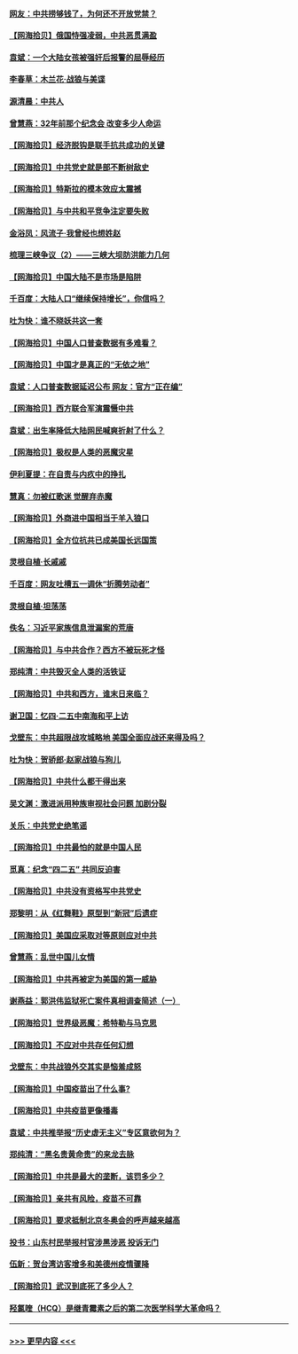 #### [网友：中共捞够钱了，为何还不开放党禁？](../pages/nsc993/n12938952.md?t=05112351) 
#### [【网海拾贝】俄国恃强凌弱，中共恶贯满盈](../pages/nsc993/n12936626.md?t=05112351) 
#### [袁斌：一个大陆女孩被强奸后报警的屈辱经历](../pages/nsc993/n12936547.md?t=05112351) 
#### [李春草：木兰花·战狼与美谍](../pages/nsc993/n12935995.md?t=05112351) 
#### [源清晨：中共人](../pages/nsc993/n12935589.md?t=05112351) 
#### [曾慧燕：32年前那个纪念会 改变多少人命运](../pages/nsc993/n12934233.md?t=05112351) 
#### [【网海拾贝】经济脱钩是联手抗共成功的关键](../pages/nsc993/n12934176.md?t=05112351) 
#### [【网海拾贝】中共党史就是部不断树敌史](../pages/nsc993/n12932844.md?t=05112351) 
#### [【网海拾贝】特斯拉的模本效应太震撼](../pages/nsc993/n12925626.md?t=05112351) 
#### [【网海拾贝】与中共和平竞争注定要失败](../pages/nsc993/n12923326.md?t=05112351) 
#### [金浴凤：风流子‧我曾经也想姓赵](../pages/nsc993/n12920911.md?t=05112351) 
#### [梳理三峡争议（2）——三峡大坝防洪能力几何](../pages/nsc993/n12920173.md?t=05112351) 
#### [【网海拾贝】中国大陆不是市场是陷阱](../pages/nsc993/n12920143.md?t=05112351) 
#### [千百度：大陆人口“继续保持增长”，你信吗？](../pages/nsc993/n12918946.md?t=05112351) 
#### [吐为快：谁不晓妖共这一套](../pages/nsc993/n12918941.md?t=05112351) 
#### [【网海拾贝】中国人口普查数据有多难看？](../pages/nsc993/n12917822.md?t=05112351) 
#### [【网海拾贝】中国才是真正的“无依之地”](../pages/nsc993/n12915845.md?t=05112351) 
#### [袁斌：人口普查数据延迟公布 网友：官方“正在编”](../pages/nsc993/n12915748.md?t=05112351) 
#### [【网海拾贝】西方联合军演震慑中共](../pages/nsc993/n12913466.md?t=05112351) 
#### [袁斌：出生率降低大陆网民喊爽折射了什么？](../pages/nsc993/n12913365.md?t=05112351) 
#### [【网海拾贝】极权是人类的恶魔灾星](../pages/nsc993/n12910697.md?t=05112351) 
#### [伊利夏提：在自责与内疚中的挣扎](../pages/nsc993/n12910493.md?t=05112351) 
#### [慧真：勿被红歌迷 觉醒弃赤魔](../pages/nsc993/n12910485.md?t=05112351) 
#### [【网海拾贝】外商进中国相当于羊入狼口](../pages/nsc993/n12908274.md?t=05112351) 
#### [【网海拾贝】全方位抗共已成美国长远国策](../pages/nsc993/n12906878.md?t=05112351) 
#### [灵根自植‧长戚戚](../pages/nsc993/n12905585.md?t=05112351) 
#### [千百度：网友吐槽五一调休“折腾劳动者”](../pages/nsc993/n12905934.md?t=05112351) 
#### [灵根自植‧坦荡荡](../pages/nsc993/n12905562.md?t=05112351) 
#### [佚名：习近平家族信息泄漏案的荒唐](../pages/nsc993/n12904705.md?t=05112351) 
#### [【网海拾贝】与中共合作？西方不被玩死才怪](../pages/nsc993/n12903873.md?t=05112351) 
#### [郑纯清：中共毁灭全人类的活铁证](../pages/nsc993/n12903785.md?t=05112351) 
#### [【网海拾贝】中共和西方，谁末日来临？](../pages/nsc993/n12903482.md?t=05112351) 
#### [谢卫国：忆四‧二五中南海和平上访](../pages/nsc993/n12902192.md?t=05112351) 
#### [戈壁东：中共超限战攻城略地 美国全面应战还来得及吗？](../pages/nsc993/n12902297.md?t=05112351) 
#### [吐为快：贺骄郎‧赵家战狼与狗儿](../pages/nsc993/n12902280.md?t=05112351) 
#### [【网海拾贝】中共什么都干得出来](../pages/nsc993/n12897500.md?t=05112351) 
#### [吴文渊：激进派用种族审视社会问题 加剧分裂](../pages/nsc993/n12893881.md?t=05112351) 
#### [关乐：中共党史绝笔谣](../pages/nsc993/n12897270.md?t=05112351) 
#### [【网海拾贝】中共最怕的就是中国人民](../pages/nsc993/n12894705.md?t=05112351) 
#### [觅真：纪念“四二五” 共同反迫害](../pages/nsc993/n12894553.md?t=05112351) 
#### [【网海拾贝】中共没有资格写中共党史](../pages/nsc993/n12892231.md?t=05112351) 
#### [郑黎明：从《红舞鞋》原型到“新冠”后遗症](../pages/nsc993/n12890469.md?t=05112351) 
#### [【网海拾贝】美国应采取对等原则应对中共](../pages/nsc993/n12889176.md?t=05112351) 
#### [曾慧燕：乱世中国儿女情](../pages/nsc993/n12887931.md?t=05112351) 
#### [【网海拾贝】中共再被定为美国的第一威胁](../pages/nsc993/n12887580.md?t=05112351) 
#### [谢燕益：郭洪伟监狱死亡案件真相调查简述（一）](../pages/nsc993/n12885648.md?t=05112351) 
#### [【网海拾贝】世界级恶魔：希特勒与马克思](../pages/nsc993/n12884062.md?t=05112351) 
#### [【网海拾贝】不应对中共存任何幻想](../pages/nsc993/n12881460.md?t=05112351) 
#### [戈壁东：中共战狼外交其实是恼羞成怒](../pages/nsc993/n12880392.md?t=05112351) 
#### [【网海拾贝】中国疫苗出了什么事?](../pages/nsc993/n12879124.md?t=05112351) 
#### [【网海拾贝】中共疫苗更像播毒](../pages/nsc993/n12876631.md?t=05112351) 
#### [袁斌：中共推举报“历史虚无主义”专区意欲何为？](../pages/nsc993/n12876530.md?t=05112351) 
#### [郑纯清：“黑名贵黄命贵”的来龙去脉](../pages/nsc993/n12875589.md?t=05112351) 
#### [【网海拾贝】中共是最大的垄断，该罚多少？](../pages/nsc993/n12874006.md?t=05112351) 
#### [【网海拾贝】亲共有风险，疫苗不可靠](../pages/nsc993/n12872224.md?t=05112351) 
#### [【网海拾贝】要求抵制北京冬奥会的呼声越来越高](../pages/nsc993/n12868962.md?t=05112351) 
#### [投书：山东村民举报村官涉黑涉恶 投诉无门](../pages/nsc993/n12869726.md?t=05112351) 
#### [伍新：贺台湾访客增多和美德州疫情骤降](../pages/nsc993/n12865651.md?t=05112351) 
#### [【网海拾贝】武汉到底死了多少人？](../pages/nsc993/n12863707.md?t=05112351) 
#### [羟氯喹（HCQ）是继青霉素之后的第二次医学科学大革命吗？](../pages/nsc993/n12638564.md?t=05112351) 

----
#### [ >>> 更早内容 <<< ](../indexes/nsc993-earlier.md)
